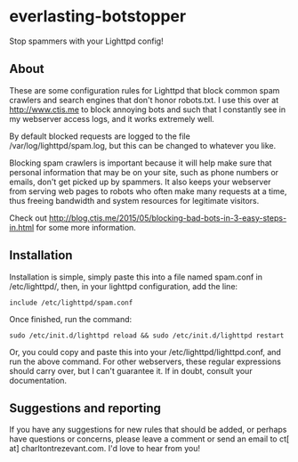 # everlasting-botstopper
Stop spammers with your Lighttpd config!


## About
 These are some configuration rules for Lighttpd that block common spam crawlers and search engines that don't 
 honor robots.txt. I use this over at http://www.ctis.me to block annoying bots and such that I constantly see in my webserver access
 logs, and it works extremely well.

 By default blocked requests are logged to the file /var/log/lighttpd/spam.log, but this can be changed to whatever you like. 

 Blocking spam crawlers is important because it will help make sure that personal information that may be on your site, such as phone
 numbers or emails, don't get picked up by spammers. It also keeps your webserver from serving web pages to robots who often make many
 requests at a time, thus freeing bandwidth and system resources for legitimate visitors.

 Check out http://blog.ctis.me/2015/05/blocking-bad-bots-in-3-easy-steps-in.html for some more information.

## Installation
 Installation is simple, simply paste this into a file named spam.conf in /etc/lighttpd/, then,  in your lighttpd configuration, add the line: 

    include /etc/lighttpd/spam.conf

 Once finished, run the command:
    
    sudo /etc/init.d/lighttpd reload && sudo /etc/init.d/lighttpd restart

 Or, you could copy and paste this into your /etc/lighttpd/lighttpd.conf, and run the above command.
 For other webservers, these regular expressions should carry over, but I can't guarantee it. 
 If in doubt, consult your documentation.

## Suggestions and reporting

 If you have any suggestions for new rules that should be added, or perhaps have questions or concerns, 
 please leave a comment or send an email to ct[ at] charltontrezevant.com. I'd love to hear from you!
